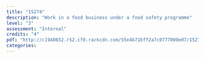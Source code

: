```yaml
---
title: "15274"
description: "Work in a food business under a food safety programme"
level: "3"
assessment: "Internal"
credits: "4"
pdf: "http://c1940652.r52.cf0.rackcdn.com/55e4b71bff2a7c0777000e07/15274.pdf"
categories:
---
```

